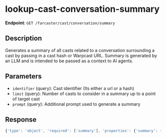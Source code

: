 # lookup-cast-conversation-summary

**Endpoint**: `GET /farcaster/cast/conversation/summary`

## Description
Generates a summary of all casts related to a conversation surrounding a cast by passing in a cast hash or Warpcast URL.  Summary is generated by an LLM and is intended to be passed as a context to AI agents.


## Parameters
- `identifier` (query): Cast identifier (Its either a url or a hash)
- `limit` (query): Number of casts to consider in a summary up to a point of target cast
- `prompt` (query): Additional prompt used to generate a summary

## Response
```typescript
{'type': 'object', 'required': ['summary'], 'properties': {'summary': {'type': 'object', 'required': ['text', 'participants', 'mentioned_profiles'], 'properties': {'text': {'type': 'string', 'description': 'Summary generated by an LLM'}, 'participants': {'type': 'array', 'items': {'$ref': '#/components/schemas/User'}, 'description': 'Users who casted in a conversation thread'}, 'mentioned_profiles': {'type': 'array', 'items': {'$ref': '#/components/schemas/User'}, 'description': 'Users who were mentioned in a conversation thread'}}}}}
```
